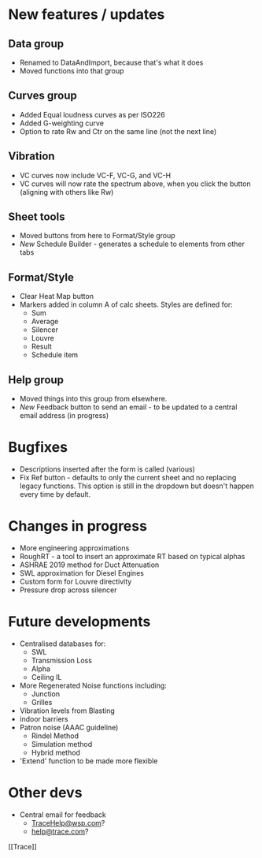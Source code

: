 # New features / updates

## Data group
- Renamed to DataAndImport, because that's what it does
- Moved functions into that group

## Curves group
- Added Equal loudness curves as per ISO226
- Added G-weighting curve
- Option to rate Rw and Ctr on the same line (not the next line)

## Vibration
- VC curves now include VC-F, VC-G, and VC-H
- VC curves will now rate the spectrum above, when you click the button (aligning with others like Rw)

## Sheet tools
- Moved buttons from here to Format/Style group
- *New* Schedule Builder - generates a schedule to elements from other tabs

## Format/Style
- Clear Heat Map button
- Markers added in column A of calc sheets. Styles are defined for:
	- Sum
	- Average
	- Silencer
	- Louvre
	- Result
	- Schedule item
## Help group
- Moved things into this group from elsewhere. 
- *New* Feedback button to send an email - to be updated to a central email address (in progress)

# Bugfixes
- Descriptions inserted after the form is called (various)
- Fix Ref button - defaults to only the current sheet and no replacing legacy functions. This option is still in the dropdown but doesn't happen every time by default. 

# Changes in progress
- More engineering approximations
- RoughRT - a tool to insert an approximate RT based on typical alphas
- ASHRAE 2019 method for Duct Attenuation
- SWL approximation for Diesel Engines
- Custom form for Louvre directivity 
- Pressure drop across silencer

# Future developments
-   Centralised databases for:
    -   SWL
    -   Transmission Loss
    -   Alpha
    -   Ceiling IL
-   More Regenerated Noise functions including:
    -   Junction
    -   Grilles
- Vibration levels from Blasting
- indoor barriers
- Patron noise (AAAC guideline)
	-  Rindel Method
	-  Simulation method
	-  Hybrid method
- 'Extend' function to be made more flexible

# Other devs
-   Central email for feedback
	- TraceHelp@wsp.com?  
	- help@trace.com?




[[Trace]]
